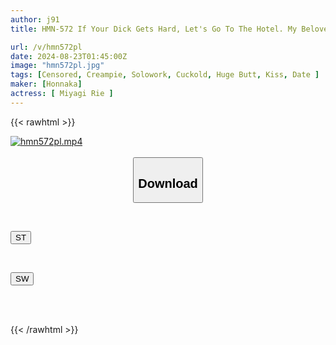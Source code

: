 ```yaml
---
author: j91
title: HMN-572 If Your Dick Gets Hard, Let's Go To The Hotel. My Beloved Girlfriend Is Off Work, But A Girl Who Wants To Be My Sex Friend Invites Me Out On An Outdoor Date, And When I Get An Erection, I Lose The Love Hotel Game And End Up Cumming Inside Her Over And Over Again. Rie Miyagi

url: /v/hmn572pl
date: 2024-08-23T01:45:00Z
image: "hmn572pl.jpg"
tags: [Censored, Creampie, Solowork, Cuckold, Huge Butt, Kiss, Date	]
maker: [Honnaka]
actress: [ Miyagi Rie ]
---
```



{{< rawhtml >}}

<div class="video" data-videoid="z709g1aGaduYrwK">
    <a href="javascript:;">
        <img src="/v/hmn572pl/hmn572pl.jpg" width="WIDTH" height="HEIGHT" alt="hmn572pl.mp4" loading="lazy">
    </a>
</div>

<script type="text/javascript" src="https://j91.asia/asset/on-demand-st.js"></script>

<br>
  <link rel="stylesheet" href="https://j91.asia/asset/bs5.css">
  
  <center>
  <button class="btn btn-primary" type="button" data-bs-toggle="collapse" data-bs-target=".multi-collapse" aria-expanded="false" aria-controls="multiCollapseExample1 multiCollapseExample2"><h2>Download</h2></button></center>
</p>
<div class="row">
  <div class="col">
    <div class="collapse multi-collapse" id="multiCollapseExample1">
      <div class="card card-body">
	      	      <br>
<div class="buttons">  
<p><a href="/v/hmn572pl/st.html" target="_blank"><button class="btn-hover color-3"><i class="fa fa-download"></i> ST</button></a></p></div>
    </div>
  </div>
</div>
  <div class="col">
    <div class="collapse multi-collapse" id="multiCollapseExample2">
      <div class="card card-body">
	      <br>
<div class="buttons">
<p><a href="/v/hmn572pl/sw.html" target="_blank"><button class="btn-hover color-2"><i class="fa fa-download"></i> SW</button></a></p></div>
<br><br>
      </div>
    </div>
  </div>
</div>

{{< /rawhtml >}}